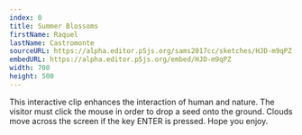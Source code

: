 ```yaml
---
index: 0
title: Summer Blossoms
firstName: Raquel
lastName: Castromonte
sourceURL: https://alpha.editor.p5js.org/sams2017cc/sketches/HJD-m9qPZ
embedURL: https://alpha.editor.p5js.org/embed/HJD-m9qPZ
width: 700
height: 500
---
```


This interactive clip enhances the interaction of human and
nature. The visitor must click the mouse in order
to drop a seed onto the ground. Clouds move across the screen if
the key ENTER is pressed. Hope you enjoy.
